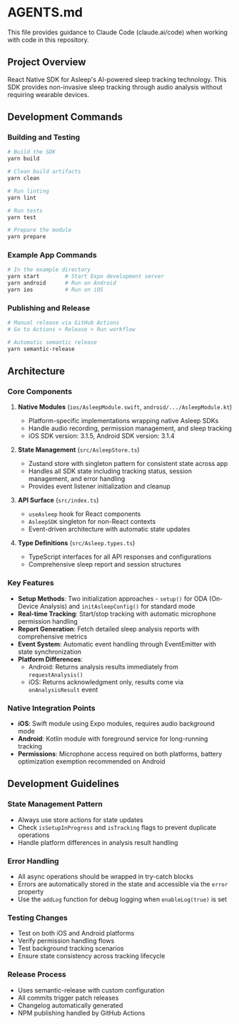 # AGENTS.md

This file provides guidance to Claude Code (claude.ai/code) when working with code in this repository.

## Project Overview

React Native SDK for Asleep's AI-powered sleep tracking technology. This SDK provides non-invasive sleep tracking through audio analysis without requiring wearable devices.

## Development Commands

### Building and Testing
```bash
# Build the SDK
yarn build

# Clean build artifacts  
yarn clean

# Run linting
yarn lint

# Run tests
yarn test

# Prepare the module
yarn prepare
```

### Example App Commands
```bash
# In the example directory
yarn start        # Start Expo development server
yarn android      # Run on Android
yarn ios          # Run on iOS
```

### Publishing and Release
```bash
# Manual release via GitHub Actions
# Go to Actions > Release > Run workflow

# Automatic semantic release
yarn semantic-release
```

## Architecture

### Core Components

1. **Native Modules** (`ios/AsleepModule.swift`, `android/.../AsleepModule.kt`)
   - Platform-specific implementations wrapping native Asleep SDKs
   - Handle audio recording, permission management, and sleep tracking
   - iOS SDK version: 3.1.5, Android SDK version: 3.1.4

2. **State Management** (`src/AsleepStore.ts`)
   - Zustand store with singleton pattern for consistent state across app
   - Handles all SDK state including tracking status, session management, and error handling
   - Provides event listener initialization and cleanup

3. **API Surface** (`src/index.ts`)
   - `useAsleep` hook for React components
   - `AsleepSDK` singleton for non-React contexts
   - Event-driven architecture with automatic state updates

4. **Type Definitions** (`src/Asleep.types.ts`)
   - TypeScript interfaces for all API responses and configurations
   - Comprehensive sleep report and session structures

### Key Features

- **Setup Methods**: Two initialization approaches - `setup()` for ODA (On-Device Analysis) and `initAsleepConfig()` for standard mode
- **Real-time Tracking**: Start/stop tracking with automatic microphone permission handling
- **Report Generation**: Fetch detailed sleep analysis reports with comprehensive metrics
- **Event System**: Automatic event handling through EventEmitter with state synchronization
- **Platform Differences**: 
  - Android: Returns analysis results immediately from `requestAnalysis()`
  - iOS: Returns acknowledgment only, results come via `onAnalysisResult` event

### Native Integration Points

- **iOS**: Swift module using Expo modules, requires audio background mode
- **Android**: Kotlin module with foreground service for long-running tracking
- **Permissions**: Microphone access required on both platforms, battery optimization exemption recommended on Android

## Development Guidelines

### State Management Pattern
- Always use store actions for state updates
- Check `isSetupInProgress` and `isTracking` flags to prevent duplicate operations
- Handle platform differences in analysis result handling

### Error Handling
- All async operations should be wrapped in try-catch blocks
- Errors are automatically stored in the state and accessible via the `error` property
- Use the `addLog` function for debug logging when `enableLog(true)` is set

### Testing Changes
- Test on both iOS and Android platforms
- Verify permission handling flows
- Test background tracking scenarios
- Ensure state consistency across tracking lifecycle

### Release Process
- Uses semantic-release with custom configuration
- All commits trigger patch releases
- Changelog automatically generated
- NPM publishing handled by GitHub Actions
